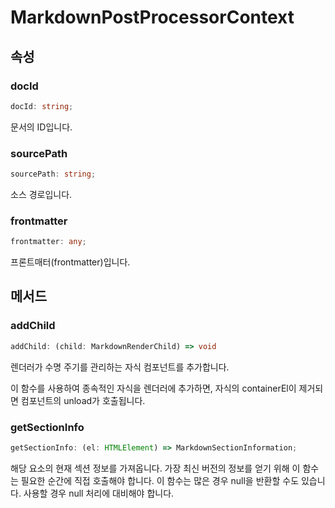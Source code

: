 # MarkdownPostProcessorContext

## 속성

### docId

```ts
docId: string;
```

문서의 ID입니다.

### sourcePath

```ts
sourcePath: string;
```

소스 경로입니다.

### frontmatter

```ts
frontmatter: any;
```

프론트매터(frontmatter)입니다.

## 메서드

### addChild

```ts
addChild: (child: MarkdownRenderChild) => void
```

렌더러가 수명 주기를 관리하는 자식 컴포넌트를 추가합니다.

이 함수를 사용하여 종속적인 자식을 렌더러에 추가하면, 자식의 containerEl이 제거되면 컴포넌트의 unload가 호출됩니다.

### getSectionInfo

```ts
getSectionInfo: (el: HTMLElement) => MarkdownSectionInformation;
```

해당 요소의 현재 섹션 정보를 가져옵니다.
가장 최신 버전의 정보를 얻기 위해 이 함수는 필요한 순간에 직접 호출해야 합니다.
이 함수는 많은 경우 null을 반환할 수도 있습니다. 사용할 경우 null 처리에 대비해야 합니다.
